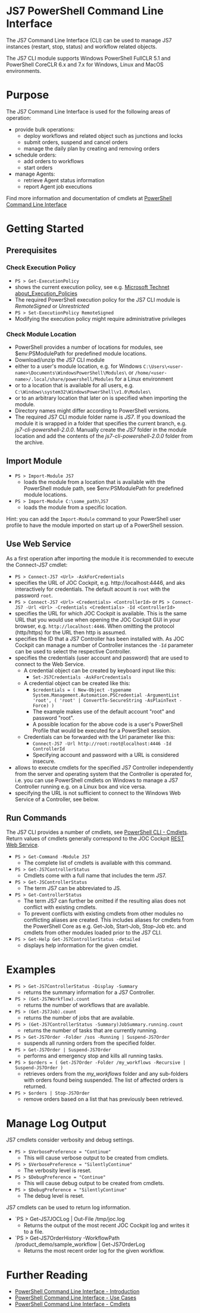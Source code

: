 # JS7 PowerShell Command Line Interface

The JS7 Command Line Interface (CLI) can be used to manage
JS7 instances (restart, stop, status) and workflow related objects.

The JS7 CLI module supports Windows PowerShell FullCLR 5.1 and PowerShell CoreCLR 6.x and 7.x for Windows, Linux and MacOS environments.

# Purpose

The JS7 Command Line Interface is used for the following 
areas of operation:

* provide bulk operations:
    * deploy workflows and related object such as junctions and locks
    * submit orders, suspend and cancel orders
    * manage the daily plan by creating and removing orders
* schedule orders:
    * add orders to workflows
    * start orders
* manage Agents:
    * retrieve Agent status information
    * report Agent job executions
 
Find more information and documentation of cmdlets at [PowerShell Command Line Interface](https://kb.sos-berlin.com/x/PpQwAw)

# Getting Started

## Prerequisites

### Check Execution Policy

* `PS > Get-ExecutionPolicy`
 * shows the current execution policy, see e.g. [Microsoft Technet about_Execution_Policies](https://technet.microsoft.com/en-us/library/hh847748.aspx)
 * The required PowerShell execution policy for the JS7 CLI module is *RemoteSigned* or *Unrestricted*
* `PS > Set-ExecutionPolicy RemoteSigned`
 * Modifying the execution policy might require administrative privileges

### Check Module Location

* PowerShell provides a number of locations for modules, see $env:PSModulePath for predefined module locations.
* Download/unzip the JS7 CLI module 
 * either to a user's module location, e.g. for Windows `C:\Users\<user-name>\Documents\WindowsPowerShell\Modules\` or `/home/<user-name>/.local/share/powershell/Modules` for a Linux environment
 * or to a location that is available for all users, e.g. `C:\Windows\system32\WindowsPowerShell\v1.0\Modules\`
 * or to an arbitrary location that later on is specified when importing the module.
* Directory names might differ according to PowerShell versions.
* The required JS7 CLI module folder name is *JS7*. If you download the module it is wrapped in a folder that specifies the current branch, e.g. *js7-cli-powershell-2.0.0*. Manually create the *JS7* folder in the module location and add the contents of the *js7-cli-powershell-2.0.0* folder from the archive.

## Import Module

* `PS > Import-Module JS7`
  * loads the module from a location that is available with the PowerShell module path, see $env:PSModulePath for predefined module locations.
* `PS > Import-Module C:\some_path\JS7`
  * loads the module from a specific location.

Hint: you can add the `Import-Module` command to your PowerShell user profile to have the module imported on start up of a PowerShell session.

## Use Web Service

As a first operation after importing the module it is recommended to execute the Connect-JS7 cmdlet:

* `PS > Connect-JS7 <Url> -AskForCredentials`
 * specifies the URL of JOC Cockpit, e.g. http://localhost:4446, and aks interactively for credentials. The default acount is `root` with the password `root`.
* `PS > Connect-JS7 <Url> <Credentials> <ControllerId>`  or  `PS > Connect-JS7 -Url <Url> -Credentials <Credentials> -Id <ControllerId>`
 * specifies the URL for which JOC Cockpit is available. This is the same URL that you would use when opening the JOC Cockpit GUI in your browser, e.g. `http://localhost:4446`. When omitting the protocol (http/https) for the URL then http is assumed.
 * specifies the ID that a JS7 Controller has been installed with. As JOC Cockpit can manage a number of Controller instances the `-Id` parameter can be used to select the respective Controller.
 * specifies the credentials (user account and password) that are used to connect to the Web Service.
   * A credential object can be created by keyboard input like this:
     * `Set-JS7Credentials -AskForCredentials`
   * A credential object can be created like this:
     * `$credentials = ( New-Object -typename System.Management.Automation.PSCredential -ArgumentList 'root', ( 'root' | ConvertTo-SecureString -AsPlainText -Force) )`
     * The example makes use of the default account "root" and password "root".
     * A possible location for the above code is a user's PowerShell Profile that would be executed for a PowerShell session.
   * Credentials can be forwarded with the Url parameter like this: 
     * `Connect-JS7 -Url http://root:root@localhost:4446 -Id ControllerId`
     * Specifying account and password with a URL is considered insecure.
 * allows to execute cmdlets for the specified JS7 Controller independently from the server and operating system that the Controller is operated for, i.e. you can use PowerShell cmdlets on Windows to manage a JS7 Controller running e.g. on a Linux box and vice versa.
 * specifying the URL is not sufficient to connect to the Windows Web Service of a Controller, see below.

## Run Commands

The JS7 CLI provides a number of cmdlets, see [PowerShell CLI - Cmdlets](https://kb.sos-berlin.com/x/fpQwAw). Return values of cmdlets generally correspond to the JOC Cockpit [REST Web Service](https://www.sos-berlin.com/JOC/2.0.0/raml-doc/JOC-API/index.html).

* `PS > Get-Command -Module JS7`
    * The complete list of cmdlets is available with this command.
* `PS > Get-JS7ControllerStatus`
    * Cmdlets come with a full name that includes the term JS7.
* `PS > Get-JSControllerStatus`
    * The term JS7 can be abbreviated to JS.
* `PS > Get-ControllerStatus`
    * The term JS7 can further be omitted if the resulting alias does not conflict with existing cmdlets.
    * To prevent conflicts with existing cmdlets from other modules no conflicting aliases are created. This includes aliases for cmdlets from the PowerShell Core as e.g. Get-Job, Start-Job, Stop-Job etc. and cmdlets from other modules loaded prior to the JS7 CLI.
* `PS > Get-Help Get-JS7ControllerStatus -detailed`
  * displays help information for the given cmdlet.

# Examples

* `PS > Get-JS7ControllerStatus -Display -Summary`
  * returns the summary information for a JS7 Controller.
* `PS > (Get-JS7Workflow).count`
  * returns the number of workflows that are available.
* `PS > (Get-JS7Job).count`
  * returns the number of jobs that are available.
* `PS > (Get-JS7ControllerStatus -Summary)JobSummary.running.count`
  * returns the number of tasks that are currently running.
* `PS > Get-JS7Order -Folder /sos -Running | Suspend-JS7Order`
  * suspends all running orders from the specified folder.
* `PS > Get-JS7Order | Suspend-JS7Order`
  * performs and emergency stop and kills all running tasks.
* `PS > $orders = ( Get-JS7Order -Folder /my_workflows -Recursive | Suspend-JS7Order )`
  * retrieves orders from the *my_workflows* folder and any sub-folders with orders found being suspended. The list of affected orders is returned.
* `PS > $orders | Stop-JS7Order`
  * remove orders based on a list that has previously been retrieved.

# Manage Log Output

JS7 cmdlets consider verbosity and debug settings.

* `PS > $VerbosePreference = "Continue"`
    * This will cause verbose output to be created from cmdlets.
* `PS > $VerbosePreference = "SilentlyContinue"`
    * The verbosity level is reset.
* `PS > $DebugPreference = "Continue"`
    * This will cause debug output to be created from cmdlets.
* `PS > $DebugPreference = "SilentlyContinue"`
    * The debug level is reset.

JS7 cmdlets can be used to return log information.

* `PS > Get-JS7JOCLog | Out-File /tmp/joc.log
    * Returns the output of the most recent JOC Cockpit log and writes it to a file.
* `PS > Get-JS7OrderHistory -WorkflowPath /product_demo/sample_workflow | Get-JS7OrderLog
    * Returns the most recent order log for the given workflow.
 
# Further Reading

* [PowerShell Command Line Interface - Introduction](https://kb.sos-berlin.com/x/PpQwAw)
* [PowerShell Command Line Interface - Use Cases](https://kb.sos-berlin.com/x/95swAw)
* [PowerShell Command Line Interface - Cmdlets](https://kb.sos-berlin.com/x/fpQwAw)

